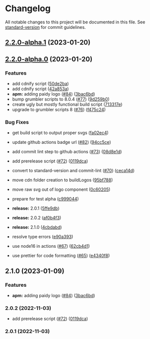 # Changelog

All notable changes to this project will be documented in this file. See [standard-version](https://github.com/conventional-changelog/standard-version) for commit guidelines.

## [2.2.0-alpha.1](https://github.com/paypal/paypal-sdk-logos/compare/v2.2.0-alpha.0...v2.2.0-alpha.1) (2023-01-20)

## [2.2.0-alpha.0](https://github.com/paypal/paypal-sdk-logos/compare/v1.0.46...v2.2.0-alpha.0) (2023-01-20)


### Features

* add cdnify script ([50de2ba](https://github.com/paypal/paypal-sdk-logos/commit/50de2ba759e4d3ebe69ec797bc447bebfc5edc70))
* add cdnify script ([42a853a](https://github.com/paypal/paypal-sdk-logos/commit/42a853afb952d178746c221ffd81539e251ac277))
* **apm:** adding paidy logo ([#84](https://github.com/paypal/paypal-sdk-logos/issues/84)) ([3bac6bd](https://github.com/paypal/paypal-sdk-logos/commit/3bac6bdd6cd93576c0fa125404bd0a2567fc0e19))
* bump grumbler scripts to 8.0.4 ([#77](https://github.com/paypal/paypal-sdk-logos/issues/77)) ([9d259b0](https://github.com/paypal/paypal-sdk-logos/commit/9d259b01d96df96d61d89d171fc937226638dbed))
* create ugly but mostly functional build script ([713317e](https://github.com/paypal/paypal-sdk-logos/commit/713317eb4cbd35803a74736bce80d6f5999f1b4b))
* upgrade to grumbler scripts 8 ([#76](https://github.com/paypal/paypal-sdk-logos/issues/76)) ([f475c24](https://github.com/paypal/paypal-sdk-logos/commit/f475c2452a0edaea5be6adfb12d63dfaacc67e4f))


### Bug Fixes

* get build script to output proper svgs ([fa02ec4](https://github.com/paypal/paypal-sdk-logos/commit/fa02ec471fdb8bec85d98efcdaa91da1905fe11d))
* update github actions badge url ([#82](https://github.com/paypal/paypal-sdk-logos/issues/82)) ([94cc5ce](https://github.com/paypal/paypal-sdk-logos/commit/94cc5ce80392ca3300273b0e64cd2d2a42c08437))


* add commit lint step to github actions ([#73](https://github.com/paypal/paypal-sdk-logos/issues/73)) ([08d8e1d](https://github.com/paypal/paypal-sdk-logos/commit/08d8e1db3ded5679143187d5ed71e4db6196fe25))
* add prerelease script ([#72](https://github.com/paypal/paypal-sdk-logos/issues/72)) ([0119dca](https://github.com/paypal/paypal-sdk-logos/commit/0119dcadce1decf3c9bfda0a6c33357773eb4985))
* convert to standard-version and commit-lint ([#70](https://github.com/paypal/paypal-sdk-logos/issues/70)) ([ceca14d](https://github.com/paypal/paypal-sdk-logos/commit/ceca14d9abe19db4751269dd9780c64fa05c7003))
* move cdn folder creation to buildLogos ([95bf788](https://github.com/paypal/paypal-sdk-logos/commit/95bf788c76a3f727ae6de97326de4b8998ea496c))
* move raw svg out of logo component ([0c60205](https://github.com/paypal/paypal-sdk-logos/commit/0c60205d5b68353628f53c2dbad14e8c96b594c9))
* prepare for test alpha ([c999044](https://github.com/paypal/paypal-sdk-logos/commit/c9990441be8fab44e811924208c89407514c778e))
* **release:** 2.0.1 ([5ffe9db](https://github.com/paypal/paypal-sdk-logos/commit/5ffe9db97ae95082f9ef48fce8acbe1df35458fa))
* **release:** 2.0.2 ([af0b4f3](https://github.com/paypal/paypal-sdk-logos/commit/af0b4f33ea88670f19277a8f922e46b968a60ed1))
* **release:** 2.1.0 ([4cbdabd](https://github.com/paypal/paypal-sdk-logos/commit/4cbdabd4137e7fad41b13b27e2342a8619a1ab28))
* resolve type errors ([e90a393](https://github.com/paypal/paypal-sdk-logos/commit/e90a393e8c64e6c3c7c655f3c69dc9ceb501edc2))
* use node16 in actions ([#67](https://github.com/paypal/paypal-sdk-logos/issues/67)) ([62cb4d1](https://github.com/paypal/paypal-sdk-logos/commit/62cb4d12945f271245626b7d150866e412f3c155))
* use prettier for code formatting ([#65](https://github.com/paypal/paypal-sdk-logos/issues/65)) ([e4340f8](https://github.com/paypal/paypal-sdk-logos/commit/e4340f8b9b4a65de2d127ef89a1c6cc4e7543dcc))

## 2.1.0 (2023-01-09)


### Features

* **apm:** adding paidy logo ([#84](https://github.com/paypal/paypal-sdk-logos/issues/84)) ([3bac6bd](https://github.com/paypal/paypal-sdk-logos/commit/3bac6bdd6cd93576c0fa125404bd0a2567fc0e19))

### 2.0.2 (2022-11-03)


* add prerelease script ([#72](https://github.com/paypal/paypal-sdk-logos/issues/72)) ([0119dca](https://github.com/paypal/paypal-sdk-logos/commit/0119dcadce1decf3c9bfda0a6c33357773eb4985))

### 2.0.1 (2022-11-03)
